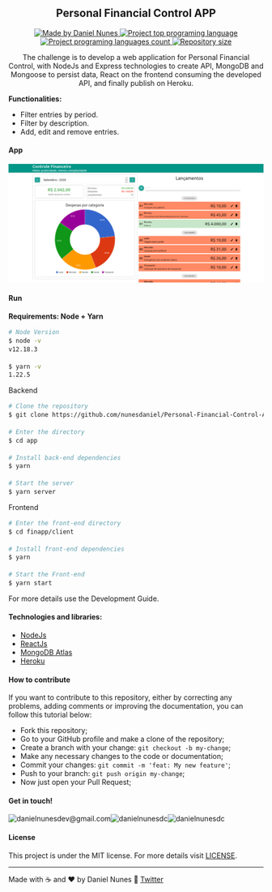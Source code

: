 <h2 align="center" >Personal Financial Control APP</h2>

  <p align="center">
  <a href="https://linkedin.com/in/danielnunesdc">
    <img alt="Made by Daniel Nunes" src="https://img.shields.io/badge/made%20by-Daniel Nunes-%2300AFA2">
    <img alt="Project top programing language" src="https://img.shields.io/github/languages/top/nunesdaniel/readme_templates?color=00AFA2">
    <img alt="Project programing languages count" src="https://img.shields.io/github/languages/count/nunesdaniel/readme_templates?color=00AFA2">
    <img alt="Repository size" src="https://img.shields.io/github/repo-size/nunesdaniel/readme_templates?color=00AFA2">
  </a>
</p>

  <p align="center">The challenge is to develop a web application for Personal Financial Control, with NodeJs and Express technologies to create API, MongoDB and Mongoose to persist data, React on the frontend consuming the developed API, and finally publish on Heroku.</p>

**Functionalities:**

- Filter entries by period.
- Filter by description.
- Add, edit and remove entries.

#### App

![](screenshot/print.png)


#### Run

**Requirements: Node + Yarn**

```bash
# Node Version
$ node -v
v12.18.3

$ yarn -v
1.22.5
```

Backend

```bash
# Clone the repository
$ git clone https://github.com/nunesdaniel/Personal-Financial-Control-App.git

# Enter the directory
$ cd app

# Install back-end dependencies
$ yarn

# Start the server
$ yarn server
```

Frontend

```bash
# Enter the front-end directory
$ cd finapp/client

# Install front-end dependencies
$ yarn

# Start the Front-end
$ yarn start
```

For more details use the Development Guide.

#### Technologies and libraries:

- [NodeJs](https://nodejs.org/)
- [ReactJs](https://reactjs.org/)
- [MongoDB Atlas](https://www.mongodb.com/)
- [Heroku](https://www.heroku.com/)

#### How to contribute

If you want to contribute to this repository, either by correcting any problems, adding comments or improving the documentation, you can follow this tutorial below:

- Fork this repository;
- Go to your GitHub profile and make a clone of the repository;
- Create a branch with your change: `git checkout -b my-change`;
- Make any necessary changes to the code or documentation;
- Commit your changes: `git commit -m 'feat: My new feature'`;
- Push to your branch: `git push origin my-change`;
- Now just open your Pull Request;

#### Get in touch!

<p align="left">
 <a href="mailto:danielnunesdev@gmail.com" target="blank"><img align="left" src="https://img.shields.io/badge/-danielnunesdev@gmail.com-c14438?style=flat-square&logo=Gmail&logoColor=white&link=mailto:danielnunesdev@gmail.com" alt="danielnunesdev@gmail.com"  height="25" /></a>
  
<a href="https://twitter.com/danielnunesdc" target="blank"><img align="left" src="https://img.shields.io/badge/-@danielnunesdc-1ca0f1?style=flat-square&labelColor=1ca0f1&logo=twitter&logoColor=white&link=https://twitter.com/danielnunesdc" alt="danielnunesdc" height="25" /></a>
  
<a href="https://linkedin.com/in/danielnunesdc" target="blank"><img align="left" src="https://img.shields.io/badge/-@danielnunesdc-blue?style=flat-square&logo=Linkedin&logoColor=white&link=https://www.linkedin.com/in/danielnunesdc" alt="danielnunesdc" height="25" /></a>
</p><br />

#### License

This project is under the MIT license. For more details visit [LICENSE](LICENSE.md).

---

Made with :coffee: and ♥ by Daniel Nunes :wave: [Twitter](https://twitter.com/danielnunesdc)
